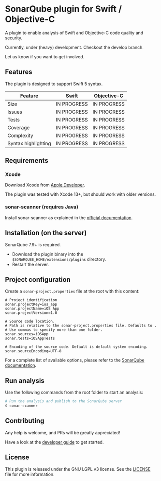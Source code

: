 # SonarQube plugin for Swift / Objective-C

A plugin to enable analysis of Swift and Objective-C code quality and security.

Currently, under (heavy) development. Checkout the develop branch.

Let us know if you want to get involved.

## Features

The plugin is designed to support Swift 5 syntax.

| Feature             | Swift       | Objective-C |
|---------------------|-------------|-------------|
| Size                | IN PROGRESS | IN PROGRESS |
| Issues              | IN PROGRESS | IN PROGRESS |
| Tests               | IN PROGRESS | IN PROGRESS |
| Coverage            | IN PROGRESS | IN PROGRESS |
| Complexity          | IN PROGRESS | IN PROGRESS |
| Syntax highlighting | IN PROGRESS | IN PROGRESS |

## Requirements

### Xcode

Download Xcode from [Apple Developer](https://developer.apple.com/download/).

The plugin was tested with Xcode 13+, but should work with older versions.

### sonar-scanner (requires Java)

Install sonar-scanner as explained in the [official documentation]((https://docs.sonarqube.org/latest/analysis/scan/sonarscanner/)).

## Installation (on the server)

SonarQube 7.9+ is required.

- Download the plugin binary into the ``$SONARQUBE_HOME/extensions/plugins`` directory.
- Restart the server.

## Project configuration

Create a ``sonar-project.properties`` file at the root with this content:

```properties
# Project identification
sonar.projectKey=ios_app
sonar.projectName=iOS App
sonar.projectVersion=1.0
	
# Source code location.
# Path is relative to the sonar-project.properties file. Defaults to .
# Use commas to specify more than one folder.
sonar.sources=iOSApp
sonar.tests=iOSAppTests

# Encoding of the source code. Default is default system encoding.
sonar.sourceEncoding=UTF-8
```

For a complete list of available options, please refer to the [SonarQube documentation](https://docs.sonarqube.org/latest/analysis/analysis-parameters/).

## Run analysis

Use the following commands from the root folder to start an analysis:

```bash
# Run the analysis and publish to the SonarQube server
$ sonar-scanner
```

## Contributing

Any help is welcome, and PRs will be greatly appreciated!

Have a look at the [developer guide](https://github.com/insideapp-oss/sonar-apple/blob/main/DEVELOP.md) to get started.

## License

This plugin is released under the GNU LGPL v3 license. See the [LICENSE](https://github.com/insideapp-oss/sonar-apple/blob/main/LICENSE.md) file for more information.